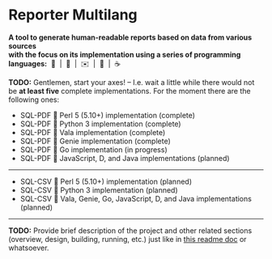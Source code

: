 # Reporter Multilang

**A tool to generate human-readable reports based on data from various sources
<br />with the focus on its implementation using a series of programming languages:**&nbsp;&nbsp;:camel:&nbsp;&nbsp;|&nbsp;&nbsp;:snake:&nbsp;&nbsp;|&nbsp;&nbsp;:envelope:&nbsp;&nbsp;|&nbsp;&nbsp;:rat:&nbsp;&nbsp;|&nbsp;&nbsp;:coffee:

**TODO:** Gentlemen, start your axes! &ndash; I.e. wait a little while there would not be **at least five** complete implementations. For the moment there are the following ones:
* SQL-PDF :small_blue_diamond: Perl 5 (5.10+) implementation (complete)
* SQL-PDF :small_blue_diamond: Python 3 implementation (complete)
* SQL-PDF :small_blue_diamond: Vala implementation (complete)
* SQL-PDF :small_blue_diamond: Genie implementation (complete)
* SQL-PDF :small_blue_diamond: Go implementation (in progress)
* SQL-PDF :small_blue_diamond: JavaScript, D, and Java implementations (planned)

---

* SQL-CSV :small_blue_diamond: Perl 5 (5.10+) implementation (planned)
* SQL-CSV :small_blue_diamond: Python 3 implementation (planned)
* SQL-CSV :small_blue_diamond: Vala, Genie, Go, JavaScript, D, and Java implementations (planned)

---

**TODO:** Provide brief description of the project and other related sections (overview, design, building, running, etc.) just like in [this readme doc](https://github.com/rgolubtsov/virtblkiosim/blob/master/README.md "VIRTual BLocK IO SIMulating (virtblkiosim)") or whatsoever.
